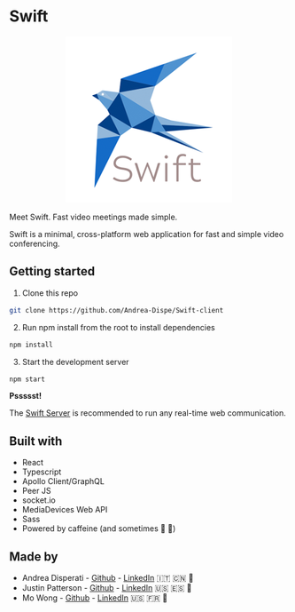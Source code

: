 # Swift

<p align="center">
  <img src="assets/readmeswift.png" />
</p>

Meet Swift. Fast video meetings made simple.

Swift is a minimal, cross-platform web application for fast and simple video conferencing.

## Getting started

1. Clone this repo
```bash
git clone https://github.com/Andrea-Dispe/Swift-client
```

2. Run npm install from the root to install dependencies
```bash
npm install
```

3. Start the development server
```bash
npm start
```

**Pssssst!**

The [Swift Server](https://github.com/Andrea-Dispe/Swift-server) is recommended to run any real-time web communication.

## Built with
* React
* Typescript
* Apollo Client/GraphQL
* Peer JS
* socket.io
* MediaDevices Web API
* Sass
* Powered by caffeine (and sometimes 🍷 🍻)

## Made by
* Andrea Disperati - [Github](https://github.com/Andrea-Dispe) - [LinkedIn](https://www.linkedin.com/in/andrea-dispe/) 🇮🇹 🇨🇳 🍝
* Justin Patterson - [Github](https://github.com/ajustinpatterson) - [LinkedIn](https://www.linkedin.com/in/ajustinpatterson/) 🇺🇸 🇪🇸 🍦
* Mo Wong - [Github](https://github.com/ommwong) - [LinkedIn](https://www.linkedin.com/in/mowong1) 🇺🇸 🇫🇷 🍜




